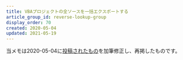 ```yaml
---
title: VBAプロジェクトの全ソースを一括エクスポートする
article_group_id: reverse-lookup-group
display_order: 70
created: 2020-05-04
updated: 2021-05-19
---
```

当メモは2020-05-04に[投稿されたもの](https://npnl.hatenablog.jp/entry/2020/05/04/185054)を加筆修正し、再掲したものです。  

